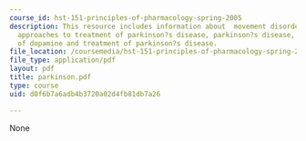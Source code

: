 ```yaml
---
course_id: hst-151-principles-of-pharmacology-spring-2005
description: This resource includes information about  movement disorders, pharmacological
  approaches to treatment of parkinson?s disease, parkinson?s disease, biochemistry
  of dopamine and treatment of parkinson?s disease.
file_location: /coursemedia/hst-151-principles-of-pharmacology-spring-2005/d0f6b7a6adb4b3720a02d4fb81db7a26_parkinson.pdf
file_type: application/pdf
layout: pdf
title: parkinson.pdf
type: course
uid: d0f6b7a6adb4b3720a02d4fb81db7a26

---
```

None
